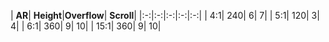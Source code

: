 |      **AR**|  **Height**|**Overflow**|  **Scroll**|
|:-:|:-:|:-:|:-:|:-:|
|         4:1|         240|           6|           7|
|         5:1|         120|           3|           4|
|         6:1|         360|           9|          10|
|        15:1|         360|           9|          10|

